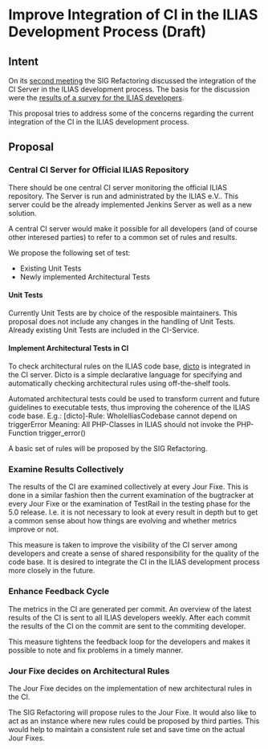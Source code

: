 # Improve Integration of CI in the ILIAS Development Process (Draft)

## Intent

On its [second meeting](http://www.ilias.de/docu/goto_docu_file_4640_download.html) 
the SIG Refactoring discussed the integration of the CI Server in the ILIAS
development process. The basis for the discussion were the [results of a survey for the ILIAS developers](http://www.ilias.de/docu/goto_docu_file_4607_download.html).

This proposal tries to address some of the concerns regarding the current integration of the CI in the ILIAS development process.

## Proposal

### Central CI Server for Official ILIAS Repository
There should be one central CI server monitoring the official ILIAS repository. The
Server is run and administrated by the ILIAS e.V.. This server could be the already
implemented Jenkins Server as well as a new solution.

A central CI server would make it possible for all developers (and of course other
interesed parties) to refer to a common set of rules and results. 

We propose the following set of test:
- Existing Unit Tests
- Newly implemented Architectural Tests

#### Unit Tests
Currently Unit Tests are by choice of the resposible maintainers. This proposal does not include any changes in the handling of Unit Tests. Already existing Unit Tests are included in the CI-Service.

#### Implement Architectural Tests in CI
To check architectural rules on the ILIAS code base, [dicto](http://scg.unibe.ch/dicto/) is integrated in the CI server. Dicto is a simple declarative language for specifying and automatically checking architectural rules using off-the-shelf tools.

Automated architectural tests could be used to transform current and future guidelines to executable tests, thus improving the coherence of the ILIAS code base. E.g.: 
[dicto]-Rule: WholeIliasCodebase cannot depend on triggerError
Meaning: All PHP-Classes in ILIAS should not invoke the PHP-Function trigger_error()  

A basic set of rules will be proposed by the SIG Refactoring.

### Examine Results Collectively
The results of the CI are examined collectively at every Jour Fixe. This is done in
a similar fashion then the current examination of the bugtracker at every Jour Fixe
or the examination of TestRail in the testing phase for the 5.0 release.
I.e. it is not necessary to look at every result in depth but to get a common sense
about how things are evolving and whether metrics improve or not. 

This measure is taken to improve the visibility of the CI server among developers
and create a sense of shared responsibility for the quality of the code base. It is
desired to integrate the CI in the ILIAS development process more closely in the 
future.

### Enhance Feedback Cycle 
The metrics in the CI are generated per commit. An overview of the latest results of the CI is sent to all ILIAS developers weekly. After each commit the results of the CI on the commit are sent to the commiting developer.

This measure tightens the feedback loop for the developers and makes it possible to note and fix problems in a timely manner.

### Jour Fixe decides on Architectural Rules 
The Jour Fixe decides on the implementation of new architectural rules in the CI. 

The SIG Refactoring will propose rules to the Jour Fixe. It would also like to act as an instance where new rules could be proposed by third parties. This would help to maintain a consistent rule set and save time on the actual Jour Fixes.

